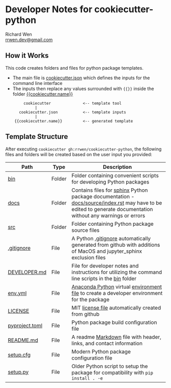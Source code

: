# Developer Notes for cookiecutter-python

Richard Wen  
rrwen.dev@gmail.com

## How it Works

This code creates folders and files for python package templates.

* The main file is [cookiecutter.json](https://github.com/rrwen/cookiecutter-python/blob/master/cookiecutter.json) which defines the inputs for the command line interface
* The inputs then replace any values surrounded with `{{}}` inside the folder [{{cookiecutter.name}}](https://github.com/rrwen/cookiecutter-template/tree/master/%7B%7Bcookiecutter.name%7D%7D)

```
        cookiecutter              <-- template tool
             |
      cookiecutter.json           <-- template inputs
             |
    {{cookiecutter.name}}         <-- generated template
```

## Template Structure

After executing `cookiecutter gh:rrwen/cookiecutter-python`, the following files and folders will be created based on the user input you provided:

Path | Type | Description
--- | --- | ---
[bin]({{cookiecutter.name}}/bin) | Folder | Folder containing convenient scripts for developing Python packages
[docs]({{cookiecutter.name}}/docs) | Folder | Contains files for [sphinx](https://www.sphinx-doc.org/en/master/) Python package documentation - [docs/source/index.rst]({{cookiecutter.name}}/docs/source/index.rst) may have to be edited to generate documentation without any warnings or errors
[src]({{cookiecutter.name}}/src) | Folder | Folder containing Python package source files
[.gitignore]({{cookiecutter.name}}/.gitignore) | File | A Python [.gitignore](https://git-scm.com/docs/gitignore) automatically generated from github with additions of MacOS and jupyter_sphinx exclusion files
[DEVELOPER.md]({{cookiecutter.name}}/DEVELOPER.md) | File | File for developer notes and instructions for utilizing the command line scripts in the [bin]({{cookiecutter.name}}/bin) folder
[env.yml]({{cookiecutter.name}}/env.yml) | File | [Anaconda Python](https://www.anaconda.com/distribution/) virtual [environment file](https://conda.io/projects/conda/en/latest/user-guide/tasks/manage-environments.html#creating-an-environment-from-an-environment-yml-file) to create a developer environment for the package
[LICENSE]({{cookiecutter.name}}/LICENSE) | File | MIT [license file](https://help.github.com/articles/licensing-a-repository/) automatically created from github
[pyproject.toml]({{cookiecutter.name}}/pyproject.toml) | File | Python package build configuration file
[README.md]({{cookiecutter.name}}/README.md) | File | A readme [Markdown](https://daringfireball.net/projects/markdown/) file with header, links, and contact information
[setup.cfg]({{cookiecutter.name}}/setup.cfg) | File | Modern Python package configuration file
[setup.py]({{cookiecutter.name}}/setup.py) | File | Older Python script to setup the package for compatibility with `pip install . -e`